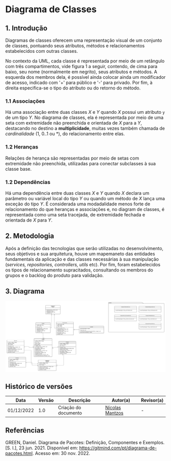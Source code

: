 # Diagrama de Classes

## 1. Introdução
Diagramas de classes oferecem uma representação visual de um conjunto de classes, pontuando seus atributos, métodos e
relacionamentos estabelecidos com outras classes.

No contexto da UML, cada classe é representada por meio de um retângulo com três compartimentos, vide figura 1 a seguir, contendo, de cima para baixo, seu nome (normalmente em negrito), seus atributos e métodos. 
A esquerda dos membros dela, é possível ainda colocar ainda um modificador de acesso, indicado com '+' para público e '-' para privado. Por fim, à direita 
especifica-se o tipo do atributo ou do retorno do método.

### 1.1 Associações

Há uma associação entre duas classes <i>X</i> e <i>Y</i> quando <i>X</i> possui um atributo <code>y</code> de um tipo <i>Y</i>. No diagrama de classes, ela é representada por meio de uma seta com extremidade não preenchida e orientada de <i>X</i> para a <i>Y</i>, destacando no destino a <b>multiplicidade</b>, muitas vezes também chamada de <i>cardinalidade</i> (1, 0..1 ou *), do relacionamento entre elas.

### 1.2 Heranças

Relações de herança são representadas por meio de setas com extremidade não preenchida, utilizadas para conectar subclasses à sua classe base.

### 1.2 Dependências

Há uma dependência entre duas classes <i>X</i> e <i>Y</i> quando <i>X</i> declara um parâmetro ou variável local do tipo <i>Y</i> ou quando um método de <i>X</i> lança uma exceção do tipo <i>Y</i>. É considerada uma modadalidade menos forte de 
relacionamento do que heranças e associações e, no diagram de classes, é representada como uma seta tracejada, de extremidade fechada e orientada de <i>X</i> para <i>Y</i>.

## 2. Metodologia

Após a definição das tecnologias que serão utilizadas no desenvolvimento, seus objetivos e sua arquitetura, houve um mapemaneto das entidades fundamentais da aplicação e das classes necessárias à sua manipulação (<i>services, repositories, controllers, utils </i> etc). Por fim, foram estabelecidos os
tipos de relacionamento supracitados, consultando os membros do grupos e o backlog do produto para validação.

## 3. Diagrama
![Diagrama de pacotes backend](../../assets/diagrama_classes_softstackhouse.jpeg)


## Histórico de versões
| Data       | Versão |      Descrição       | Autor(a)                                      | Revisor(a) |
|------------| ------ | -------------------- |-----------------------------------------------|------------|
| 01/12/2022 | 1.0    | Criação do documento | [Nícolas Mantzos](https://github.com/ngm1450) | -          |


## Referências

GREEN, Daniel. Diagrama de Pacotes: Definição, Componentes e Exemplos. [S. l.], 23 jun. 2021. Disponível em: https://gitmind.com/pt/diagrama-de-pacotes.html. Acesso em: 30 nov. 2022.